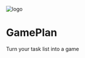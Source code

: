![logo](https://github.com/3disturbed/GamePlan/assets/9502162/f651f4d7-cda5-4131-b36b-55d080a6cabe)

# GamePlan
Turn your task list into a game

